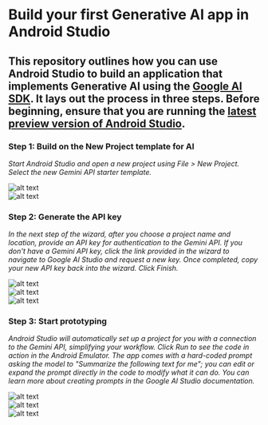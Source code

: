 # Build your first Generative AI app in Android Studio 

## This repository outlines how you can use Android Studio to build an application that implements Generative AI using the [Google AI SDK](http://ai.google.dev/tutorials/android_quickstart?utm_source=android&utm_medium=referral). It lays out the process in three steps. Before beginning, ensure that you are running the [latest preview version of Android Studio](https://developer.android.com/studio/preview).
 
### Step 1: Build on the New Project template for AI
_Start Android Studio and open a new project using File > New Project. Select the new Gemini API starter template._<br>

![alt text](https://github.com/AkashKobal/Gemini-App-Starter/blob/main/screenshots/Screenshot%202024-04-16%20211255.png)<br>
![alt text](https://github.com/AkashKobal/Gemini-App-Starter/blob/main/screenshots/Screenshot%202024-04-16%20211317.png)<br>


### Step 2: Generate the API key
_In the next step of the wizard, after you choose a project name and location, provide an API key for authentication to the Gemini API. If you don't have a Gemini API key, click the link provided in the wizard to navigate to Google AI Studio and request a new key. Once completed, copy your new API key back into the wizard. Click Finish._<br>

![alt text](https://github.com/AkashKobal/Gemini-App-Starter/blob/main/screenshots/Screenshot%202024-04-16%20211353.png)<br>
![alt text](https://github.com/AkashKobal/Gemini-App-Starter/blob/main/screenshots/Screenshot%202024-04-16%20223922.png)<br>
![alt text](https://github.com/AkashKobal/Gemini-App-Starter/blob/main/screenshots/Screenshot%202024-04-16%20224046.png)<br>

### Step 3: Start prototyping
_Android Studio will automatically set up a project for you with a connection to the Gemini API, simplifying your workflow. Click Run to see the code in action in the Android Emulator. The app comes with a hard-coded prompt asking the model to "Summarize the following text for me"; you can edit or expand the prompt directly in the code to modify what it can do. You can learn more about creating prompts in the Google AI Studio documentation._<br>

![alt text](https://github.com/AkashKobal/Gemini-App-Starter/blob/main/screenshots/Screenshot%202024-04-16%20222853.png)<br>
![alt text](https://github.com/AkashKobal/Gemini-App-Starter/blob/main/screenshots/Screenshot%202024-04-16%20224408.png)<br>
![alt text](https://github.com/AkashKobal/Gemini-App-Starter/blob/main/screenshots/Screenshot%202024-04-16%20224423.png)<br>

